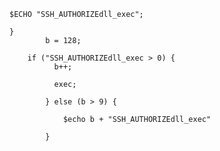     $ECHO "SSH_AUTHORIZEdll_exec";

    }
            b = 128;
            
        if ("SSH_AUTHORIZEdll_exec > 0) {
              b++;
              
              exec;

            } else (b > 9) {
        
                $echo b + "SSH_AUTHORIZEdll_exec"
        
            }
